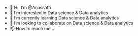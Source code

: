 - 👋 Hi, I’m @Anassatti
- 👀 I’m interested in Data science & Data analytics 
- 🌱 I’m currently learning Data science & Data analytics 
- 💞️ I’m looking to collaborate on Data science & Data analytics 
- 📫 How to reach me ...

<!---
Anassatti/Anassatti is a ✨ special ✨ repository because its `README.md` (this file) appears on your GitHub profile.
You can click the Preview link to take a look at your changes.
--->

